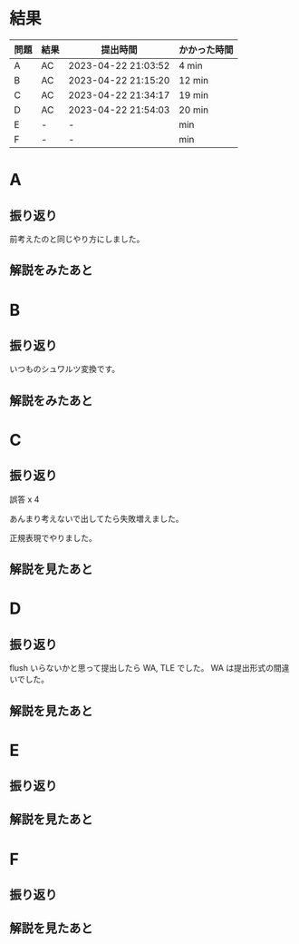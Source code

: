 # 結果

| 問題 | 結果 | 提出時間            | かかった時間 |
|------|------|---------------------|--------------|
| A    | AC   | 2023-04-22 21:03:52 | 4 min        |
| B    | AC   | 2023-04-22 21:15:20 | 12 min       |
| C    | AC   | 2023-04-22 21:34:17 | 19 min       |
| D    | AC   | 2023-04-22 21:54:03 | 20 min       |
| E    | -    | -                   |     min      |
| F    | -    | -                   |     min      |

# A

## 振り返り

前考えたのと同じやり方にしました。

## 解説をみたあと

# B

## 振り返り

いつものシュワルツ変換です。

## 解説をみたあと

# C

## 振り返り

誤答 x 4

あんまり考えないで出してたら失敗増えました。

正規表現でやりました。

## 解説を見たあと

# D

## 振り返り

flush いらないかと思って提出したら WA, TLE でした。
WA は提出形式の間違いでした。

## 解説を見たあと

# E

## 振り返り

## 解説を見たあと

# F

## 振り返り

## 解説を見たあと
